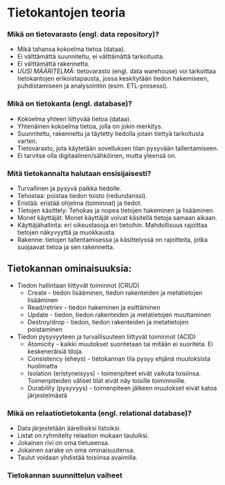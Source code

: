 # Tietokantojen teoria

### Mikä on tietovarasto (engl. data repository)?
- Mikä tahansa kokoelma tietoa (dataa).
- Ei välttämättä suunniteltu, ei välttämättä tarkoitusta.
- Ei välttämättä rakennetta.
- *UUSI MÄÄRITELMÄ:* tietovarasto (engl. data warehouse) voi tarkoittaa tietokantojen erikoistapausta, jossa keskitytään tiedon hakemiseen, puhdistamiseen ja analysointiin (esim. ETL-prosessi).

### Mikä on tietokanta (engl. database)?
- Kokoelma yhteen liittyvää tietoa (dataa).
- Yhtenäinen kokoelma tietoa, jolla on jokin merkitys.
- Suunniteltu, rakennettu ja täytetty tiedolla jotain tiettyä tarkoitusta varten.
- Tietovarasto, jota käytetään sovelluksen tilan pysyvään tallentamiseen.
- Ei tarvitse olla digitaalinen/sähköinen, mutta yleensä on.

### Mitä tietokannalta halutaan ensisijaisesti?
- Turvallinen ja pysyvä paikka tiedolle.
- Tehostaa: poistaa tiedon toisto (redundanssi).
- Eristää: eristää ohjelma (toiminnat) ja tiedot.
- Tietojen käsittely: Tehokas ja nopea tietojen hakeminen ja lisääminen.
- Monet käyttäjät: Monet käyttäjät voivat käsitellä tietoja samaan aikaan.
- Käyttäjähallinta: eri oikeustasoja eri tietoihin. Mahdollisuus rajoittaa tietojen näkyvyyttä ja muokkausta.
- Rakenne: tietojen tallentamisessa ja käsittelyssä on rajoitteita, jotka suojaavat tietoa ja sen rakennetta.

## Tietokannan ominaisuuksia:
- Tiedon hallintaan liittyvät toiminnot (CRUD)
  - Create - tiedon lisääminen, tiedon rakenteiden ja metatietojen lisääminen
  - Read/retriev - tiedon hakeminen ja esittäminen
  - Update - tiedon, tiedon rakenteiden ja metatietojen muuttaminen
  - Destroy/drop - tiedon, tiedon rakenteiden ja metatietojen poistaminen 
- Tiedon pysyvyyteen ja turvallisuuteen liittyvät toiminnot (ACID)
  - Atomicity - kaikki muutokset suoritetaan tai mitään ei suoriteta. Ei keskeneräisiä tiloja.
  - Consistency (eheys) - tietokannan tila pysyy ehjänä muutoksista huolimatta
  - Isolation (eristyneisyys) - toimenpiteet eivät vaikuta toisiinsa. Toimenpiteiden väliset tilat eivät näy toisille toiminnoille.
  - Durability (pysyvyys) - toimenpiteen jälkeen muutokset eivät katoa järjestelmästä
 

### Mikä on relaatiotietokanta (engl. relational database)?
- Data järjestetään äärellisiksi listoiksi.
- Listat on ryhmitelty relaation mukaan tauluiksi.
- Jokainen rivi on oma tietueensa.
- Jokainen sarake on oma ominaisuutensa.
- Taulut voidaan yhdistää toisiinsa avaimilla.

### Tietokannan suunnittelun vaiheet
